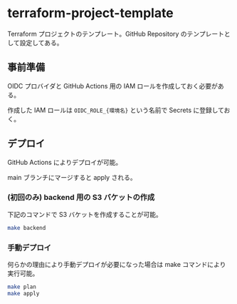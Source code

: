 # terraform-project-template

Terraform プロジェクトのテンプレート。GitHub Repository のテンプレートとして設定してある。

## 事前準備

OIDC プロバイダと GitHub Actions 用の IAM ロールを作成しておく必要がある。

作成した IAM ロールは `OIDC_ROLE_{環境名}` という名前で Secrets に登録しておく。

## デプロイ

GitHub Actions によりデプロイが可能。

main ブランチにマージすると apply される。

### (初回のみ) backend 用の S3 バケットの作成

下記のコマンドで S3 バケットを作成することが可能。

```sh
make backend
```

### 手動デプロイ

何らかの理由により手動デプロイが必要になった場合は make コマンドにより実行可能。

```sh
make plan
make apply
```
